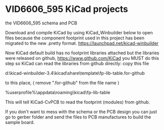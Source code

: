 VID6606_595 KiCad projects
===========

the VID6606_595 schema and PCB

Download and compile KiCad by using KiCad_Winbuilder below to open files because the component footprint used in this project has been migrated to the new .pretty format.
https://launchpad.net/kicad-winbuilder

Now KiCad default build has no footprint libraries attached but the libraries were released on github, 
https://www.github.com/KiCad
you MUST do this step so KiCad can read the libraries from github directly:
copy this file

   d:\kicad-winbuilder-3.4\kicad\share\template\fp-lib-table.for-github
   
to this place, ( remove ".for-github" from the file name )

   %userprofile%\appdata\roaming\kicad\fp-lib-table
   
This will tell KiCad-CvPCB to read the footprint (modules) from github.
   
   
If you don't want to mess with the schema or the PCB design you can just go to gerber folder and send the files to PCB manufactures to build the sample board.

